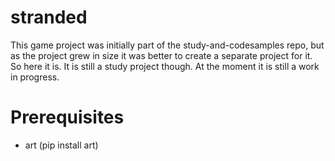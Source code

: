 # stranded
This game project was initially part of the study-and-codesamples repo, but as the project grew in size it was better to create a separate project for it. So here it is. It is still a study project though. At the moment it is still a work in progress.

# Prerequisites
- art (pip install art)
